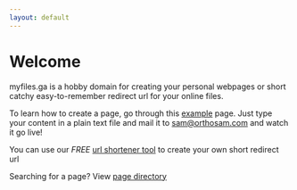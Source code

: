 ```yaml
---
layout: default
---
```


# Welcome

myfiles.ga is a hobby domain for creating your personal webpages or short catchy easy-to-remember redirect url for your online files.

To learn how to create a page, go through this [example](https://drive.google.com/file/d/1zChg_4ftQVWqrdxO7uPYkQR6d5A5MwH9/view) page. Just type your content in a plain text file and mail it to [sam@orthosam.com](mailto:sam@orthosam.com) and watch it go live!

You can use our *FREE* [url shortener tool](/r) to create your own short redirect url

Searching for a page? View [page directory](/pages)
